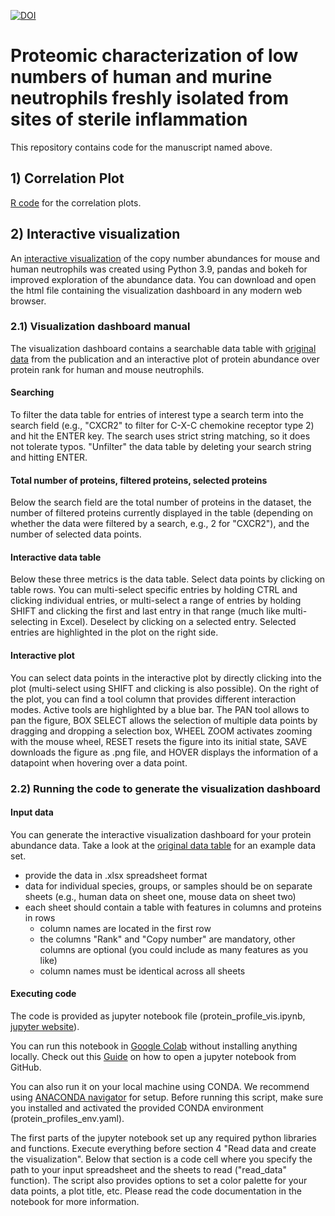 [![DOI](https://zenodo.org/badge/761136130.svg)](https://zenodo.org/doi/10.5281/zenodo.10817746)

# Proteomic characterization of low numbers of human and murine neutrophils freshly isolated from sites of sterile inflammation

This repository contains code for the manuscript named above.

## 1) Correlation Plot

[R code](https://github.com/voidsailor/protein_abundance_visualization/blob/main/correlation_plot_human_1000.R) for the correlation plots.

## 2) Interactive visualization

An [interactive visualization](https://github.com/voidsailor/protein_abundance_visualization/blob/main/human_mouse_105_copy_number_plot.html) of the copy number abundances for mouse and human neutrophils was created using Python 3.9, pandas and bokeh for improved exploration of the abundance data. You can download and open the html file containing the visualization dashboard in any modern web browser.

### 2.1) Visualization dashboard manual

The visualization dashboard contains a searchable data table with [original data](https://github.com/voidsailor/protein_abundance_visualization/blob/main/copy_number_distribution_human_mouse_105.xlsx) from the publication and an interactive plot of protein abundance over protein rank for human and mouse neutrophils.

#### Searching

To filter the data table for entries of interest type a search term into the search field (e.g., "CXCR2" to filter for C-X-C chemokine receptor type 2) and hit the ENTER key. The search uses strict string matching, so it does not tolerate typos. "Unfilter" the data table by deleting your search string and hitting ENTER.

#### Total number of proteins, filtered proteins, selected proteins

Below the search field are the total number of proteins in the dataset, the number of filtered proteins currently displayed in the table (depending on whether the data were filtered by a search, e.g., 2 for "CXCR2"), and the number of selected data points.

#### Interactive data table

Below these three metrics is the data table. Select data points by clicking on table rows. You can multi-select specific entries by holding CTRL and clicking individual entries, or multi-select a range of entries by holding SHIFT and clicking the first and last entry in that range (much like multi-selecting in Excel). Deselect by clicking on a selected entry. Selected entries are highlighted in the plot on the right side.

#### Interactive plot

You can select data points in the interactive plot by directly clicking into the plot (multi-select using SHIFT and clicking is also possible). On the right of the plot, you can find a tool column that provides different interaction modes. Active tools are highlighted by a blue bar. The PAN tool allows to pan the figure, BOX SELECT allows the selection of multiple data points by dragging and dropping a selection box, WHEEL ZOOM activates zooming with the mouse wheel, RESET resets the figure into its initial state, SAVE downloads the figure as .png file, and HOVER displays the information of a datapoint when hovering over a data point.

### 2.2) Running the code to generate the visualization dashboard

#### Input data

You can generate the interactive visualization dashboard for your protein abundance data. Take a look at the [original data table](https://github.com/voidsailor/protein_abundance_visualization/blob/main/copy_number_distribution_human_mouse_105.xlsx) for an example data set.

- provide the data in .xlsx spreadsheet format
- data for individual species, groups, or samples should be on separate sheets (e.g., human data on sheet one, mouse data on sheet two)
- each sheet should contain a table with features in columns and proteins in rows
  - column names are located in the first row
  - the columns "Rank" and "Copy number" are mandatory, other columns are optional (you could include as many features as you like)
  - column names must be identical across all sheets

#### Executing code

The code is provided as jupyter notebook file (protein_profile_vis.ipynb, [jupyter website](https://jupyter.org/)).

You can run this notebook in [Google Colab](https://colab.google/) without installing anything locally. Check out this [Guide](https://saturncloud.io/blog/how-can-i-run-notebooks-of-a-github-project-in-google-colab/) on how to open a jupyter notebook from GitHub.

You can also run it on your local machine using CONDA. We recommend using [ANACONDA navigator](https://docs.anaconda.com/free/navigator/index.html) for setup. Before running this script, make sure you installed and activated the provided CONDA environment (protein_profiles_env.yaml).

The first parts of the jupyter notebook set up any required python libraries and functions. Execute everything before section 4 "Read data and create the visualization". Below that section is a code cell where you specify the path to your input spreadsheet and the sheets to read ("read_data" function). The script also provides options to set a color palette for your data points, a plot title, etc. Please read the code documentation in the notebook for more information.
